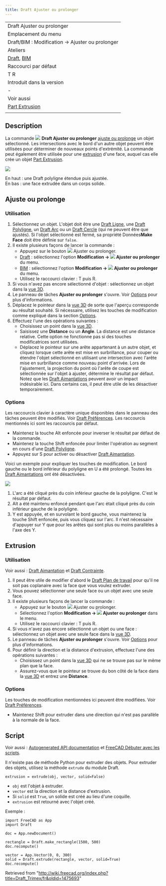 ```yaml
---
title: Draft Ajuster ou prolonger
---
```

|  |
| --- |
| Draft Ajuster ou prolonger |
| Emplacement du menu |
| Draft/BIM : Modification → Ajuster ou prolonger |
| Ateliers |
| [Draft](/Draft_Workbench/fr "Draft Workbench/fr"), [BIM](/BIM_Workbench/fr "BIM Workbench/fr") |
| Raccourci par défaut |
| T R |
| Introduit dans la version |
| - |
| Voir aussi |
| [Part Extrusion](/Part_Extrude/fr "Part Extrude/fr") |
|  |

## Description

La commande ![](/images/Draft_Trimex.svg) **Draft Ajuster ou prolonger** [ajuste ou prolonge](#Ajuste_ou_prolonge) un objet sélectionné. Les intersections avec le bord d'un autre objet peuvent être utilisées pour déterminer de nouveaux points d'extrémité. La commande peut également être utilisée pour une [extrusion](#Extrusion) d'une face, auquel cas elle crée un objet [Part Extrusion](/Part_Extrude/fr "Part Extrude/fr").

![](/images/Draft_trimex_example.jpg)

En haut : une Draft polyligne étendue puis ajustée.  
En bas : une face extrudée dans un corps solide.

## Ajuste ou prolonge

### Utilisation

1. Sélectionnez un objet. L'objet doit être une [Draft Ligne](/Draft_Line/fr "Draft Line/fr"), une [Draft Polyligne](/Draft_Wire/fr "Draft Wire/fr"), un [Draft Arc](/Draft_Arc/fr "Draft Arc/fr") ou un [Draft Cercle](/Draft_Circle/fr "Draft Circle/fr") (qui ne peuvent être que ajustés). Si l'objet sélectionné est fermé, sa propriété Données**Make Face** doit être définie sur `false`.
2. Il existe plusieurs façons de lancer la commande :
   * Appuyez sur le bouton ![](/images/Draft_Trimex.svg) Ajuster ou prolonger.
   * [Draft](/Draft_Workbench/fr "Draft Workbench/fr") : sélectionnez l'option **Modification → ![](/images/Draft_Trimex.svg) Ajuster ou prolonger** du menu.
   * [BIM](/BIM_Workbench/fr "BIM Workbench/fr") : sélectionnez l'option **Modification → ![](/images/Draft_Trimex.svg) Ajuster ou prolonger** du menu.
   * Utilisez le raccourci clavier : T puis R.
3. Si vous n'avez pas encore sélectionné d'objet : sélectionnez un objet dans la [vue 3D](/3D_view/fr "3D view/fr").
4. Le panneau de tâches **Ajuster ou prolonger** s'ouvre. Voir [Options](#Options) pour plus d'informations.
5. Déplacez le pointeur dans la [vue 3D](/3D_view/fr "3D view/fr") de sorte que l'aperçu corresponde au résultat souhaité. Si nécessaire, utilisez les touches de modification comme expliqué dans la section [Options](#Options).
6. Effectuez l'une des opérations suivantes :
   * Choisissez un point dans la [vue 3D](/3D_view/fr "3D view/fr").
   * Saisissez une **Distance** ou un **Angle**. La distance est une distance relative. Cette option ne fonctionne pas si des touches modificatrices sont utilisées.
   * Déplacez le pointeur sur une arête appartenant à un autre objet, et cliquez lorsque cette arête est mise en surbrillance, pour couper ou étendre l'objet sélectionné en utilisant une intersection avec l'arête mise en surbrillance comme nouveau point d'arrivée. Lors de l'ajustement, la projection du point où l'arête de coupe est sélectionnée sur l'objet à ajuster, détermine le résultat par défaut. Notez que les [Draft Aimantations](/Draft_Snap/fr "Draft Snap/fr") peuvent avoir un impact indésirable ici. Dans certains cas, il peut être utile de les désactiver temporairement.

### Options

Les raccourcis clavier à caractère unique disponibles dans le panneau des tâches peuvent être modifiés. Voir [Draft Préférences](/Draft_Preferences/fr "Draft Preferences/fr"). Les raccourcis mentionnés ici sont les raccourcis par défaut.

* Maintenez la touche Alt enfoncée pour inverser le résultat par défaut de la commande.
* Maintenez la touche Shift enfoncée pour limiter l'opération au segment en cours d'une [Draft Polyligne](/Draft_Wire/fr "Draft Wire/fr").
* Appuyez sur S pour activer ou désactiver [Draft Aimantation](/Draft_Snap/fr "Draft Snap/fr").

Voici un exemple pour expliquer les touches de modification. Le bord gauche ou le bord inférieur du polyligne en U a été prolongé. Toutes les [Draft Aimantations](/Draft_Snap/fr "Draft Snap/fr") ont été désactivées.

![](/images/Draft_Trimex_example2.png)

1. L'arc a été cliqué près du coin inférieur gauche de la polyligne. C'est le résultat par défaut.
2. Alt a été maintenu enfoncé pendant que l'arc était cliqué près du coin inférieur gauche de la polyligne.
3. Y est appuyée, et en survolant le bord gauche, vous maintenez la touche Shift enfoncée, puis vous cliquez sur l'arc. Il n'est nécessaire d'appuyer sur Y que pour les arêtes qui sont plus ou moins parallèles à l'axe des Y.

## Extrusion

### Utilisation

Voir aussi : [Draft Aimantation](/Draft_Snap/fr "Draft Snap/fr") et [Draft Contrainte](/Draft_Constrain/fr "Draft Constrain/fr").

1. Il peut être utile de modifier d'abord le [Draft Plan de travail](/Draft_SelectPlane/fr "Draft SelectPlane/fr") pour qu'il ne soit pas coplanaire avec la face que vous voulez extruder.
2. Vous pouvez sélectionner une seule face ou un objet avec une seule face.
3. Il existe plusieurs façons de lancer la commande :
   * Appuyez sur le bouton ![](/images/Draft_Trimex.svg) Ajuster ou prolonger.
   * Sélectionnez l'option **Modification → ![](/images/Draft_Trimex.svg) Ajuster ou prolonger** dans le menu.
   * Utilisez le raccourci clavier : T puis R.
4. Si vous n'avez pas encore sélectionné un objet ou une face : sélectionnez un objet avec une seule face dans la [vue 3D](/3D_view/fr "3D view/fr").
5. Le panneau de tâches **Ajuster ou prolonger** s'ouvre. Voir [Options](#Options_2) pour plus d'informations.
6. Pour définir la direction et la distance d'extrusion, effectuez l'une des opérations suivantes :
   * Choisissez un point dans la [vue 3D](/3D_view/fr "3D view/fr") qui ne se trouve pas sur le même plan que la face.
   * Assurez-vous que le pointeur se trouve du bon côté de la face dans la [vue 3D](/3D_view/fr "3D view/fr") et entrez une **Distance**.

### Options

Les touches de modification mentionnées ici peuvent être modifiées. Voir [Draft Préférences](/Draft_Preferences/fr "Draft Preferences/fr").

* Maintenez Shift pour extruder dans une direction qui n'est pas parallèle à la normale de la face.

## Script

Voir aussi : [Autogenerated API documentation](https://freecad.github.io/SourceDoc/) et [FreeCAD Débuter avec les scripts](/FreeCAD_Scripting_Basics/fr "FreeCAD Scripting Basics/fr").

Il n'existe pas de méthode Python pour extruder des objets. Pour extruder des objets, utilisez la méthode `extrude` du module Draft.

```
extrusion = extrude(obj, vector, solid=False)

```

* `obj` est l'objet à extruder.
* `vector` est la direction et la distance d'extrusion.
* Si `solid` est `True`, un solide est créé au lieu d'une coquille.
* `extrusion` est retourné avec l'objet créé.

Exemple :

```
import FreeCAD as App
import Draft

doc = App.newDocument()

rectangle = Draft.make_rectangle(1500, 500)
doc.recompute()

vector = App.Vector(0, 0, 300)
solid = Draft.extrude(rectangle, vector, solid=True)
doc.recompute()

```

Retrieved from "<http://wiki.freecad.org/index.php?title=Draft_Trimex/fr&oldid=1475693>"